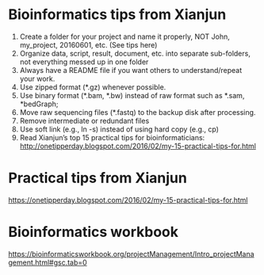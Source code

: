 # Bioinformatics tips from Xianjun

1. Create a folder for your project and name it properly, NOT John, my_project, 20160601, etc. (See tips here)
1. Organize data, script, result, document, etc. into separate sub-folders, not everything messed up in one folder
1. Always have a README file if you want others to understand/repeat your work.
1. Use zipped format (*.gz) whenever possible.
1. Use binary format (*.bam, *.bw) instead of raw format such as *.sam, *bedGraph;
1. Move raw sequencing files (*.fastq) to the backup disk after processing.
1. Remove intermediate or redundant files
1. Use soft link (e.g., ln -s) instead of using hard copy (e.g., cp)
1. Read Xianjun’s top 15 practical tips for bioinformaticians: http://onetipperday.blogspot.com/2016/02/my-15-practical-tips-for.html

# Practical tips from Xianjun
https://onetipperday.blogspot.com/2016/02/my-15-practical-tips-for.html

# Bioinformatics workbook
https://bioinformaticsworkbook.org/projectManagement/Intro_projectManagement.html#gsc.tab=0
